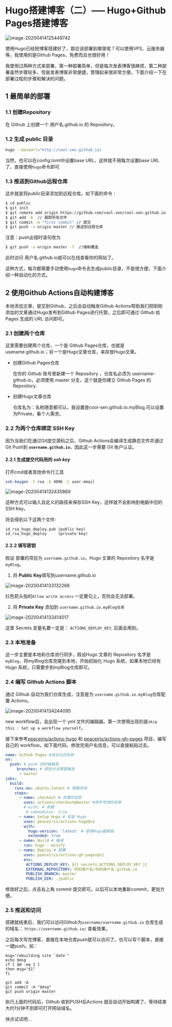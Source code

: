 # Hugo搭建博客（二）—– Hugo+Github Pages搭建博客


![image-20200414125449742](/images/hugo%E6%90%AD%E5%BB%BA%E5%8D%9A%E5%AE%A2%E4%BA%8C/image-20200414125449742.png)

使用Hugo已经把博客搭建好了，那应该部署到哪里呢？可以使用VPS、云服务器等，我使用的是Github Pages，免费而且也很好用！

我使用过两种方式来部署，第一种部署简单，但是每次发表博客很麻烦，第二种部署虽然步骤较多，但是发表博客非常便捷，管理起来很非常方便。下面介绍一下在部署过程的步骤和解决的问题。

## 1 最简单的部署

### 1.1 创建Repository

在 Github 上创建一个 用户名.github.io 的 Repository。

### 1.2 **生成 public 目录**

```bash
hugo --baseUrl="http://cool-sen.github.io/
```

当然，也可以在config.toml中设置base URL，这样就不用每次设置base URL了，直接使用```hugo```命令即可

### 1.3 **推送到Github远程仓库**

这步就是将public目录添加到远程仓库。如下面的命令：

```bash
$ cd public 
$ git init  
$ git remote add origin https://github.com/cool-sen/cool-sen.github.io.git // 添加远程仓库
$ git add -A  // 跟踪所有文件
$ git commit -m "first commit" // 提交
$ git push -u origin master // 推送到远程仓库
```

注意：push出错时语句改为

```bash
$ git push -u origin master -f  //强制覆盖
```

此时访问 用户名.github.io就可以在线查看你的网站了。

这种方式，每次都需要手动使用```hugo```命令去生成public目录，不是很方便。下面介绍一种自动化的方式。

## 2 使用Github Actions自动构建博客

本地添加文章，提交到Github，之后会自动触发Github Actions帮助我们把刚刚添加的文章通过Hugo发布到Github Pages进行托管。之后即可通过 Github 给 Pages 生成的 URL 访问即可。

### 2.1 创建两个仓库

这里需要创建两个仓库，一个是 Github Pages仓库，也就是usename.github.io；另一个是Hugo文章仓库，来存放Hugo文章。

* 创建Github Pages仓库

  在你的 Github 账号里新建一个 Repository ，仓库名必须为 username-github.io，必须使用 master 分支，这个就是你建立 Github Pages 的 Repository.

* 创建Hugo文章仓库

  仓库名为：名称随意都可以，我设置是cool-sen.github.io.myBlog,可以设置为Private，看个人需求。

### 2.2 为两个仓库绑定 SSH Key

因为当我们在通过Git提交源码之后，Github Actions会编译生成静态文件并通过Git Push到 **`username.github.io`**，因此这一步需要 Git 账户认证。

#### 2.2.1 生成提交代码用的 *ssh key*

打开cmd或者其他命令行工具

```bash
ssh-keygen -t rsa -b 4096 -C user.email
```

![image-20200414132435869](/images/hugo%E6%90%AD%E5%BB%BA%E5%8D%9A%E5%AE%A2%E4%BA%8C/image-20200414132435869.png)

这种方式可以输入自定义的路径来保存SSH Key，这样就不会影响到电脑中旧的SSH Key。

将会得到以下这两个文件:

```
id_rsa_hugo_deploy.pub (public key)
id_rsa_hugo_deploy     (private key)
```

#### 2.2.2 填写密钥

假设 部署的项目为 `username.github.io`，Hugo 文章的 Repository 名字是 `myBlog`。

1. 将 **Public Key**填写到username.github.io

![image-20200414133132266](/images/hugo%E6%90%AD%E5%BB%BA%E5%8D%9A%E5%AE%A2%E4%BA%8C/image-20200414133132266.png)

红色箭头指的`Allow write access` 一定要勾上，否则会无法部署。

2. 将 **Private Key** 添加到 `username.github.io.myBlog仓库`

![image-20200414133414017](/images/hugo%E6%90%AD%E5%BB%BA%E5%8D%9A%E5%AE%A2%E4%BA%8C/image-20200414133414017.png)

这里 Secrets 变量名要一定是：  `ACTIONS_DEPLOY_KEY`, 后面会用到。

### 2.3 本地准备

这一步主要是本地和仓库进行同步，假设Hugo 文章的 Repository 名字是 `myBlog`，将myBlog仓库克隆到本地，开始初始化 Hugo 系统，如果本地已经有Hugo 系统，只需要步到myBlog仓库即可。

### 2.4 编写 Github Actions 脚本

通过 Github 自动为我们仓库生成，注意是为 `username.github.io.myBlog`仓库配置 Actions。

![image-20200414134244095](/images/hugo%E6%90%AD%E5%BB%BA%E5%8D%9A%E5%AE%A2%E4%BA%8C/image-20200414134244095.png)

new workflow后，会出现一个 yml 文件的编辑器。第一次使用出现的是`skip this : Set up a workflow yourself`。

接下来参考[peaceiris/actions-hugo](https://github.com/peaceiris/actions-hugo) 和 [peaceiris/actions-gh-pages](https://owovo.xyz/post/peaceiris/actions-gh-pages) 项目，编写自己的 workflow。如下面代码，修改完用户名信息，可以直接粘贴过去。

```yml
name: Github Pages #自动化的名称
on:
  push: # push 的时候触发
     branches: # 那些分支需要触发
      - master
jobs:
  build:
    runs-on: ubuntu-latest # 镜像市场
    steps:
      - name: checkout # 步骤的名称
        uses: actions/checkout@master #软件市场的名称
        # with: # 参数
         # submodules: true
      - name: Setup Hugo # 安装 Hugo
        uses: peaceiris/actions-hugo@v2
        with:
          hugo-version: 'latest' # 使用Hugo最新版
          extended: true
      - name: Build # 编译
        run: hugo --minify
      - name: Deploy # 部署
        uses: peaceiris/actions-gh-pages@v2
        env:
         ACTIONS_DEPLOY_KEY: ${{ secrets.ACTIONS_DEPLOY_KEY }}
         EXTERNAL_REPOSITORY: 你的用户名/你的用户名.github.io
         PUBLISH_BRANCH: master
         PUBLISH_DIR: ./public
```

修改好之后，点击右上角 commit 提交即可。以后可以本地重新commit，更加方便。

### 2.5 推送和访问

搭建就结束后，我们可以访问Github为`username/username.github.io` 仓库生成的域名： `https://username.github.io/` 查看效果。

之后每次写完博客，直接在本地仓库push就可以访问了。也可以写个脚本，直接一键push。如：

```shell
msg="rebuilding site `date`"
echo $msg
if [ $# -eq 1 ]
then msg="$1"
fi

git add -A
git commit -m "$msg"
git push origin master
```

执行上面的代码后，Github 收到PUSH后Actions 就会自动开始构建了，等待结束大约1分钟不到即可打开网站域名。

快点试试吧...
